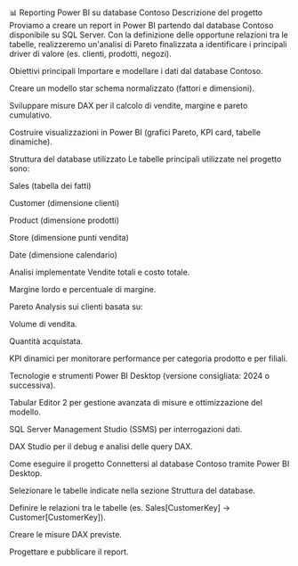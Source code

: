 📊 Reporting Power BI su database Contoso
Descrizione del progetto
Proviamo a creare un report in Power BI partendo dal database Contoso disponibile su SQL Server.
Con la definizione delle opportune relazioni tra le tabelle, realizzeremo un'analisi di Pareto finalizzata a identificare i principali driver di valore (es. clienti, prodotti, negozi).

Obiettivi principali
Importare e modellare i dati dal database Contoso.

Creare un modello star schema normalizzato (fattori e dimensioni).

Sviluppare misure DAX per il calcolo di vendite, margine e pareto cumulativo.

Costruire visualizzazioni in Power BI (grafici Pareto, KPI card, tabelle dinamiche).

Struttura del database utilizzato
Le tabelle principali utilizzate nel progetto sono:

Sales (tabella dei fatti)

Customer (dimensione clienti)

Product (dimensione prodotti)

Store (dimensione punti vendita)

Date (dimensione calendario)

Analisi implementate
Vendite totali e costo totale.

Margine lordo e percentuale di margine.

Pareto Analysis sui clienti basata su:

Volume di vendita.

Quantità acquistata.

KPI dinamici per monitorare performance per categoria prodotto e per filiali.

Tecnologie e strumenti
Power BI Desktop (versione consigliata: 2024 o successiva).

Tabular Editor 2 per gestione avanzata di misure e ottimizzazione del modello.

SQL Server Management Studio (SSMS) per interrogazioni dati.

DAX Studio per il debug e analisi delle query DAX.

Come eseguire il progetto
Connettersi al database Contoso tramite Power BI Desktop.

Selezionare le tabelle indicate nella sezione Struttura del database.

Definire le relazioni tra le tabelle (es. Sales[CustomerKey] → Customer[CustomerKey]).

Creare le misure DAX previste.

Progettare e pubblicare il report.
